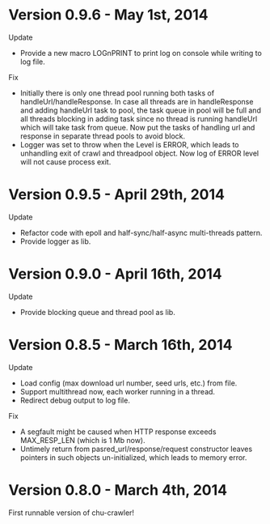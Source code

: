 Version 0.9.6 - May 1st, 2014
==============================
Update
- Provide a new macro LOGnPRINT to print log on console while writing to log file.

Fix
- Initially there is only one thread pool running both tasks of handleUrl/handleResponse. In case all threads are in handleResponse and adding handleUrl task to pool, the task queue in pool will be full and all threads blocking in adding task since no thread is running handleUrl which will take task from queue.
  Now put the tasks of handling url and response in separate thread pools to avoid block.
- Logger was set to throw when the Level is ERROR, which leads to unhandling exit of crawl and threadpool object.
  Now log of ERROR level will not cause process exit.


Version 0.9.5 - April 29th, 2014
==============================
Update
- Refactor code with epoll and half-sync/half-async multi-threads pattern.
- Provide logger as lib.


Version 0.9.0 - April 16th, 2014
==============================
Update
- Provide blocking queue and thread pool as lib.


Version 0.8.5 - March 16th, 2014
==============================
Update
- Load config (max download url number, seed urls, etc.) from file.
- Support multithread now, each worker running in a thread.
- Redirect debug output to log file.

Fix
- A segfault might be caused when HTTP response exceeds MAX_RESP_LEN (which is 1 Mb now).
- Untimely return from pasred_url/response/request constructor leaves pointers in such objects un-initialized, which leads to memory error.


Version 0.8.0 - March 4th, 2014
==============================
First runnable version of chu-crawler!
